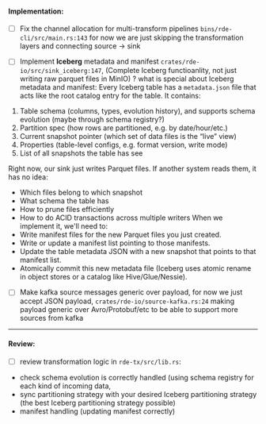 #### Implementation:

- [ ] Fix the channel allocation for multi-transform pipelines `bins/rde-cli/src/main.rs:143`
for now we are just skipping the transformation layers and connecting source -> sink


- [ ] Implement **Iceberg** metadata and manifest `crates/rde-io/src/sink_iceberg:147`, (Complete Iceberg functioanlity, not just writing raw parquet files in MinIO)
? what is special about Iceberg metadata and manifest:
Every Iceberg table has a `metadata.json` file that acts like the root catalog entry for the table.
It contains:
1. Table schema (columns, types, evolution history), and supports schema evolution (maybe through schema registry?)
2. Partition spec (how rows are partitioned, e.g. by date/hour/etc.)
3. Current snapshot pointer (which set of data files is the “live” view)
4. Properties (table-level configs, e.g. format version, write mode)
5. List of all snapshots the table has see

Right now, our sink just writes Parquet files. If another system reads them, it has no idea:
- Which files belong to which snapshot
- What schema the table has
- How to prune files efficiently
- How to do ACID transactions across multiple writers
When we implement it, we'll need to:
- Write manifest files for the new Parquet files you just created.
- Write or update a manifest list pointing to those manifests.
- Update the table metadata JSON with a new snapshot that points to that manifest list.
- Atomically commit this new metadata file (Iceberg uses atomic rename in object stores or a catalog like Hive/Glue/Nessie).

- [ ] Make kafka source messages generic over payload, for now we just accept JSON payload, `crates/rde-io/source-kafka.rs:24`
making payload generic over Avro/Protobuf/etc to be able to support more sources from kafka


---------------

#### Review:

- [ ] review transformation logic in `rde-tx/src/lib.rs`:
- check schema evolution is correctly handled (using schema registry for each kind of incoming data,
- sync partitioning strategy with your desired Iceberg partitioning strategy (the best Iceberg partitioning strategy possible)
- manifest handling (updating manifest correctly)
